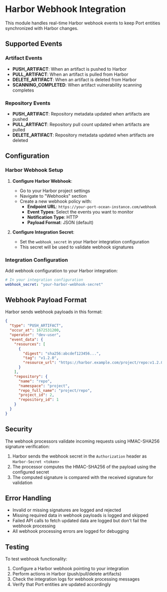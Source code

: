# Harbor Webhook Integration

This module handles real-time Harbor webhook events to keep Port entities synchronized with Harbor changes.

## Supported Events

### Artifact Events
- **PUSH_ARTIFACT**: When an artifact is pushed to Harbor
- **PULL_ARTIFACT**: When an artifact is pulled from Harbor
- **DELETE_ARTIFACT**: When an artifact is deleted from Harbor
- **SCANNING_COMPLETED**: When artifact vulnerability scanning completes

### Repository Events
- **PUSH_ARTIFACT**: Repository metadata updated when artifacts are pushed
- **PULL_ARTIFACT**: Repository pull count updated when artifacts are pulled
- **DELETE_ARTIFACT**: Repository metadata updated when artifacts are deleted

## Configuration

### Harbor Webhook Setup

1. **Configure Harbor Webhook**:
   - Go to your Harbor project settings
   - Navigate to "Webhooks" section
   - Create a new webhook policy with:
     - **Endpoint URL**: `https://your-port-ocean-instance.com/webhook`
     - **Event Types**: Select the events you want to monitor
     - **Notification Type**: HTTP
     - **Payload Format**: JSON (default)

2. **Configure Integration Secret**:
   - Set the `webhook_secret` in your Harbor integration configuration
   - This secret will be used to validate webhook signatures

### Integration Configuration

Add webhook configuration to your Harbor integration:

```yaml
# In your integration configuration
webhook_secret: "your-harbor-webhook-secret"
```

## Webhook Payload Format

Harbor sends webhook payloads in this format:

```json
{
  "type": "PUSH_ARTIFACT",
  "occur_at": 1672531200,
  "operator": "dev-user",
  "event_data": {
    "resources": [
      {
        "digest": "sha256:abcdef123456...",
        "tag": "v1.2.0",
        "resource_url": "https://harbor.example.com/project/repo:v1.2.0"
      }
    ],
    "repository": {
      "name": "repo",
      "namespace": "project",
      "repo_full_name": "project/repo",
      "project_id": 2,
      "repository_id": 1
    }
  }
}
```

## Security

The webhook processors validate incoming requests using HMAC-SHA256 signature verification:

1. Harbor sends the webhook secret in the `Authorization` header as `Harbor-Secret <token>`
2. The processor computes the HMAC-SHA256 of the payload using the configured secret
3. The computed signature is compared with the received signature for validation

## Error Handling

- Invalid or missing signatures are logged and rejected
- Missing required data in webhook payloads is logged and skipped
- Failed API calls to fetch updated data are logged but don't fail the webhook processing
- All webhook processing errors are logged for debugging

## Testing

To test webhook functionality:

1. Configure a Harbor webhook pointing to your integration
2. Perform actions in Harbor (push/pull/delete artifacts)
3. Check the integration logs for webhook processing messages
4. Verify that Port entities are updated accordingly

